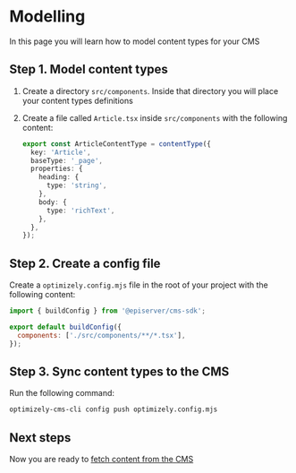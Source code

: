 # Modelling

In this page you will learn how to model content types for your CMS

## Step 1. Model content types

1. Create a directory `src/components`. Inside that directory you will place your content types definitions
2. Create a file called `Article.tsx` inside `src/components` with the following content:

   ```ts
   export const ArticleContentType = contentType({
     key: 'Article',
     baseType: '_page',
     properties: {
       heading: {
         type: 'string',
       },
       body: {
         type: 'richText',
       },
     },
   });
   ```

## Step 2. Create a config file

Create a `optimizely.config.mjs` file in the root of your project with the following content:

```js
import { buildConfig } from '@episerver/cms-sdk';

export default buildConfig({
  components: ['./src/components/**/*.tsx'],
});
```

## Step 3. Sync content types to the CMS

Run the following command:

```sh
optimizely-cms-cli config push optimizely.config.mjs
```

## Next steps

Now you are ready to [fetch content from the CMS](./4-fetching.md)
